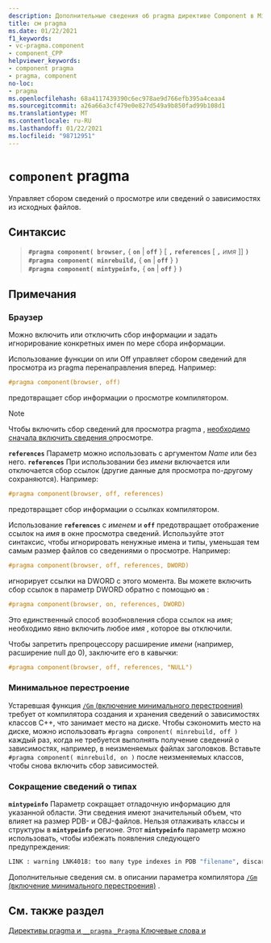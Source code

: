 ```yaml
---
description: Дополнительные сведения об pragma директиве Component в Microsoft C/C++
title: см pragma
ms.date: 01/22/2021
f1_keywords:
- vc-pragma.component
- component_CPP
helpviewer_keywords:
- component pragma
- pragma, component
no-loc:
- pragma
ms.openlocfilehash: 68a4117439390c6ec978ae9d766efb395a4ceaa4
ms.sourcegitcommit: a26a66a3cf479e0e827d549a9b850fad99b108d1
ms.translationtype: MT
ms.contentlocale: ru-RU
ms.lasthandoff: 01/22/2021
ms.locfileid: "98712951"
---
```

# <a name="component-no-locpragma"></a>`component` pragma

Управляет сбором сведений о просмотре или сведений о зависимостях из исходных файлов.

## <a name="syntax"></a>Синтаксис

> **`#pragma component( browser,`** { **`on`** \| **`off`** } \[ **`,`** **`references`** \[ **`,`** *имя* ]] **`)`** \
> **`#pragma component( minrebuild,`** { **`on`** \| **`off`** } **`)`** \
> **`#pragma component( mintypeinfo,`** { **`on`** \| **`off`** } **`)`**

## <a name="remarks"></a>Примечания

### <a name="browser"></a>Браузер

Можно включить или отключить сбор информации и задать игнорирование конкретных имен по мере сбора информации.

Использование функции on или Off управляет сбором сведений для просмотра из pragma перенаправления вперед. Например:

```cpp
#pragma component(browser, off)
```

предотвращает сбор информации о просмотре компилятором.

> [!NOTE]
> Чтобы включить сбор сведений для просмотра pragma , [необходимо сначала включить сведения о](../build/reference/building-browse-information-files-overview.md)просмотре.

**`references`** Параметр можно использовать с аргументом *Name* или без него. **`references`** При использовании без *имени* включается или отключается сбор ссылок (другие данные для просмотра по-другому сохраняются). Например:

```cpp
#pragma component(browser, off, references)
```

предотвращает сбор информации о ссылках компилятором.

Использование **`references`** с *именем* и **`off`** предотвращает отображение ссылок на *имя* в окне просмотра сведений. Используйте этот синтаксис, чтобы игнорировать ненужные имена и типы, уменьшая тем самым размер файлов со сведениями о просмотре. Например:

```cpp
#pragma component(browser, off, references, DWORD)
```

игнорирует ссылки на DWORD с этого момента. Вы можете включить сбор ссылок в параметр DWORD обратно с помощью **`on`** :

```cpp
#pragma component(browser, on, references, DWORD)
```

Это единственный способ возобновления сбора ссылок на *имя*; необходимо явно включить любое *имя* , которое вы отключили.

Чтобы запретить препроцессору расширение *имени* (например, расширение null до 0), заключите его в кавычки:

```cpp
#pragma component(browser, off, references, "NULL")
```

### <a name="minimal-rebuild"></a>Минимальное перестроение

Устаревшая функция [ `/Gm` (включение минимального перестроения)](../build/reference/gm-enable-minimal-rebuild.md) требует от компилятора создания и хранения сведений о зависимостях классов C++, что занимает место на диске. Чтобы сэкономить место на диске, можно использовать `#pragma component( minrebuild, off )` каждый раз, когда не требуется выполнять получение сведений о зависимостях, например, в неизменяемых файлах заголовков. Вставьте `#pragma component( minrebuild, on )` после неизменяемых классов, чтобы снова включить сбор зависимостей.

### <a name="reduce-type-information"></a>Сокращение сведений о типах

**`mintypeinfo`** Параметр сокращает отладочную информацию для указанной области. Эти сведения имеют значительный объем, что влияет на размер PDB- и OBJ-файлов. Нельзя отлаживать классы и структуры в **`mintypeinfo`** регионе. Этот **`mintypeinfo`** параметр можно использовать, чтобы избежать появления следующего предупреждения:

```cmd
LINK : warning LNK4018: too many type indexes in PDB "filename", discarding subsequent type information
```

Дополнительные сведения см. в описании параметра компилятора [ `/Gm` (включение минимального перестроения)](../build/reference/gm-enable-minimal-rebuild.md) .

## <a name="see-also"></a>См. также раздел

[Директивы pragma и `__pragma` `_Pragma` Ключевые слова и](./pragma-directives-and-the-pragma-keyword.md)
